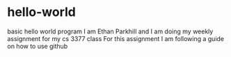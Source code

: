 # hello-world
basic hello world program
I am Ethan Parkhill and I am doing my weekly assignment for my cs 3377 class
For this assignment I am following a guide on how to use github
